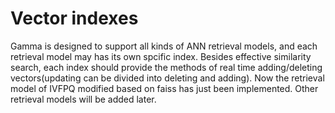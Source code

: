 # Vector indexes
Gamma is designed to support all kinds of ANN retrieval models, and each retrieval model may has its own spcific index. Besides effective similarity search, each index should provide the methods of real time adding/deleting vectors(updating can be divided into deleting and adding).
Now the retrieval model of IVFPQ modified based on faiss has just been implemented. Other retrieval models will be added later. 
